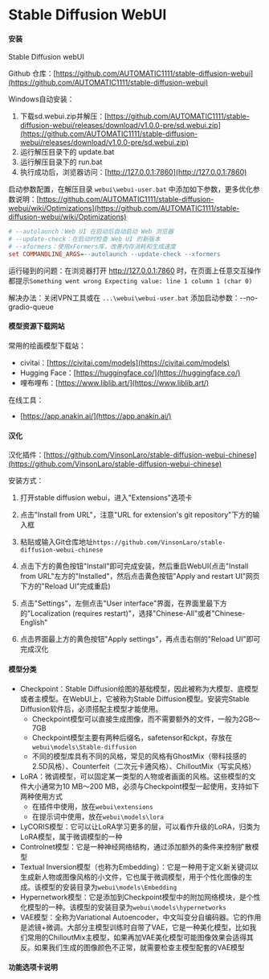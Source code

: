 # Stable Diffusion WebUI

#### 安装

Stable Diffusion webUI 

Github 仓库：[https://github.com/AUTOMATIC1111/stable-diffusion-webui](https://github.com/AUTOMATIC1111/stable-diffusion-webui)

Windows自动安装：

1. 下载sd.webui.zip并解压：[https://github.com/AUTOMATIC1111/stable-diffusion-webui/releases/download/v1.0.0-pre/sd.webui.zip](https://github.com/AUTOMATIC1111/stable-diffusion-webui/releases/download/v1.0.0-pre/sd.webui.zip)
2. 运行解压目录下的 update.bat
3. 运行解压目录下的 run.bat
4. 执行成功后，浏览器访问：[http://127.0.0.1:7860](http://127.0.0.1:7860)

启动参数配置，在解压目录 `webui\webui-user.bat` 中添加如下参数，更多优化参数说明：[https://github.com/AUTOMATIC1111/stable-diffusion-webui/wiki/Optimizations](https://github.com/AUTOMATIC1111/stable-diffusion-webui/wiki/Optimizations)

```ini
# --autolaunch：Web UI 在启动后自动启动 Web 浏览器
# --update-check：在启动时检查 Web UI 的新版本
# --xformers：使用xFormers库，改善内存消耗和生成速度
set COMMANDLINE_ARGS=--autolaunch --update-check --xformers
```



运行碰到的问题：在浏览器打开 http://127.0.0.1:7860 时，在页面上任意交互操作都提示`Something went wrong Expecting value: line 1 column 1 (char 0)`

解决办法：关闭VPN工具或在 `...\webui\webui-user.bat` 添加启动参数：--no-gradio-queue



#### 模型资源下载网站

常用的绘画模型下载站：

+ civitai：[https://civitai.com/models](https://civitai.com/models)
+ Hugging Face：[https://huggingface.co/](https://huggingface.co/)
+ 哩布哩布：[https://www.liblib.art/](https://www.liblib.art/)

在线工具：

+ [https://app.anakin.ai/](https://app.anakin.ai/)



#### 汉化

汉化插件：[https://github.com/VinsonLaro/stable-diffusion-webui-chinese](https://github.com/VinsonLaro/stable-diffusion-webui-chinese)

安装方式：

1. 打开stable diffusion webui，进入"Extensions"选项卡

2. 点击"Install from URL"，注意"URL for extension's git repository"下方的输入框

3. 粘贴或输入Git仓库地址`https://github.com/VinsonLaro/stable-diffusion-webui-chinese`

4. 点击下方的黄色按钮"Install"即可完成安装，然后重启WebUI(点击"Install from URL"左方的"Installed"，然后点击黄色按钮"Apply and restart UI"网页下方的"Reload UI"完成重启)

5. 点击"Settings"，左侧点击"User interface"界面，在界面里最下方的"Localization (requires restart)"，选择"Chinese-All"或者"Chinese-English"

6. 点击界面最上方的黄色按钮"Apply settings"，再点击右侧的"Reload UI"即可完成汉化



#### 模型分类

+ Checkpoint：Stable Diffusion绘图的基础模型，因此被称为大模型、底模型或者主模型。在WebUI上，它被称为Stable Diffusion模型。安装完Stable Diffusion软件后，必须搭配主模型才能使用。
  + Checkpoint模型可以直接生成图像，而不需要额外的文件，一般为2GB～7GB
  + Checkpoint模型主要有两种后缀名，safetensor和ckpt，存放在`webui\models\Stable-diffusion`
  + 不同的模型库具有不同的风格，常见的风格有GhostMix（带科技感的2.5D风格）、Counterfeit（二次元卡通风格）、ChilloutMix（写实风格）
+ LoRA：微调模型，可以固定某一类型的人物或者画面的风格。这些模型的文件大小通常为10 MB～200 MB，必须与Checkpoint模型一起使用，支持如下两种使用方式
  + 在插件中使用，放在`webui\extensions`
  + 在提示词中使用，放在`webui\models\lora` 
+ LyCORIS模型：它可以让LoRA学习更多的层，可以看作升级的LoRA，归类为LoRA模型，属于微调模型的一种
+ Controlnet模型：它是一种神经网络结构，通过添加额外的条件来控制扩散模型
+ Textual Inversion模型（也称为Embedding）：它是一种用于定义新关键词以生成新人物或图像风格的小文件，它也属于微调模型，用于个性化图像的生成。该模型的安装目录为`webui\models\Embedding`
+ Hypernetwork模型：它是添加到Checkpoint模型中的附加网络模块，是个性化模型的一种。该模型的安装目录为`webui\models\hypernetworks`
+ VAE模型：全称为Variational Autoencoder，中文叫变分自编码器。它的作用是滤镜+微调。大部分主模型训练时自带了VAE，它是一种美化模型，比如我们常用的ChilloutMix主模型，如果再加VAE美化模型可能图像效果会适得其反。如果我们生成的图像颜色不正常，就需要检查主模型配套的VAE模型



#### 功能选项卡说明

